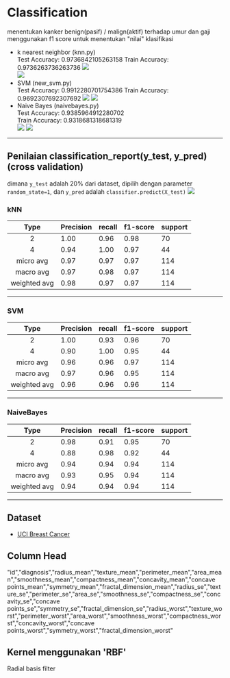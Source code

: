 # Classification 
menentukan kanker benign(pasif) / malign(aktif) terhadap umur dan gaji 
menggunakan f1 score untuk menentukan "nilai" klasifikasi
- k nearest neighbor (knn.py)   
Test Accuracy:  0.9736842105263158
Train Accuracy:  0.9736263736263736
  ![](https://i.imgur.com/iI4iCHj.png)   
  ![](https://i.imgur.com/w3REUNf.png)
- SVM (new_svm.py)    
Test Accuracy:  0.9912280701754386
Train Accuracy:  0.9692307692307692
  ![](https://i.imgur.com/mFV3YfG.png)
  ![](https://i.imgur.com/mJdb88S.png)
- Naive Bayes (naivebayes.py)   
Test Accuracy:  0.9385964912280702   
Train Accuracy:  0.9318681318681319   
  ![](https://i.imgur.com/XslH2la.png)
  ![](https://i.imgur.com/DjlCjXs.png)

--------

## Penilaian classification_report(y_test, y_pred) (cross validation)
dimana `y_test` adalah 20% dari dataset, dipilih dengan parameter `random_state=1`, dan `y_pred` adalah `classifier.predict(X_test)`
![](https://i.imgur.com/Zz25GJF.png)

### kNN
|     Type     	| Precision 	| recall 	| f1-score 	| support 	|
|:------------:	|-----------	|--------	|----------	|---------	|
| 2            	| 1.00      	| 0.96   	| 0.98     	| 70      	|
| 4            	| 0.94      	| 1.00   	| 0.97     	| 44      	|
| micro avg    	| 0.97      	| 0.97   	| 0.97     	| 114     	|
| macro avg    	| 0.97      	| 0.98   	| 0.97     	| 114     	|
| weighted avg 	| 0.98      	| 0.97   	| 0.97     	| 114     	|

--------
### SVM
|     Type     	| Precision 	| recall 	| f1-score 	| support 	|
|:------------:	|-----------	|--------	|----------	|---------	|
| 2            	| 1.00      	| 0.93   	| 0.96     	| 70      	|
| 4            	| 0.90      	| 1.00   	| 0.95     	| 44      	|
| micro avg    	| 0.96      	| 0.96   	| 0.97     	| 114     	|
| macro avg    	| 0.97      	| 0.96   	| 0.95     	| 114     	|
| weighted avg 	| 0.96      	| 0.96   	| 0.96     	| 114     	|

--------
### NaiveBayes
|     Type     	| Precision 	| recall 	| f1-score 	| support 	|
|:------------:	|-----------	|--------	|----------	|---------	|
| 2            	| 0.98      	| 0.91  	| 0.95     	| 70      	|
| 4            	| 0.88      	| 0.98   	| 0.92     	| 44      	|
| micro avg    	| 0.94      	| 0.94   	| 0.94     	| 114     	|
| macro avg    	| 0.93      	| 0.95   	| 0.94     	| 114     	|
| weighted avg 	| 0.94      	| 0.94   	| 0.94     	| 114     	|

--------

## Dataset 
- [UCI Breast Cancer](https://archive.ics.uci.edu/ml/datasets/breast+cancer+wisconsin+(original))

## Column Head
"id","diagnosis","radius_mean","texture_mean","perimeter_mean","area_mean","smoothness_mean","compactness_mean","concavity_mean","concave points_mean","symmetry_mean","fractal_dimension_mean","radius_se","texture_se","perimeter_se","area_se","smoothness_se","compactness_se","concavity_se","concave points_se","symmetry_se","fractal_dimension_se","radius_worst","texture_worst","perimeter_worst","area_worst","smoothness_worst","compactness_worst","concavity_worst","concave points_worst","symmetry_worst","fractal_dimension_worst"

## Kernel menggunakan 'RBF' 
Radial basis filter
